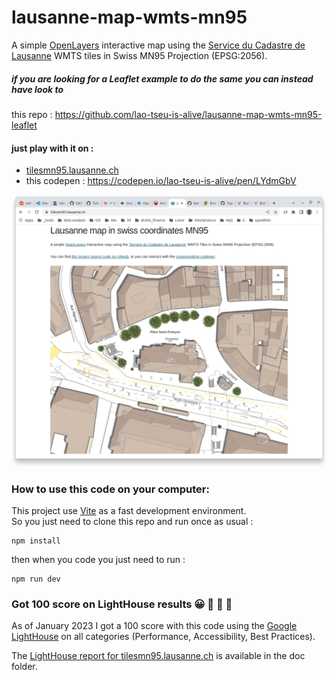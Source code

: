 # lausanne-map-wmts-mn95
A simple [OpenLayers](https://openlayers.org/) interactive map using the
[Service du Cadastre de Lausanne](https://www.lausanne.ch/officiel/administration/logement-environnement-et-architecture/service-cadastre.html)
WMTS tiles in  Swiss MN95  Projection (EPSG:2056).

##### if you are looking for a Leaflet example to do the same you can instead have look to
this repo : https://github.com/lao-tseu-is-alive/lausanne-map-wmts-mn95-leaflet

#### just play with it on :
 + [tilesmn95.lausanne.ch](https://tilesmn95.lausanne.ch/)
 + this codepen : https://codepen.io/lao-tseu-is-alive/pen/LYdmGbV


![Screenshot of this project on tilesmn95.lausanne.ch](https://raw.githubusercontent.com/lao-tseu-is-alive/lausanne-map-wmts-mn95/main/doc/lausanne-map-wmts-mn95.png)

### How to use this code on your computer:
This project use [Vite](https://vitejs.dev/) as a fast development environment.  
So you just need to clone this repo and run once as usual :

    npm install

then when you code you just need to run :

    npm run dev

### Got 100 score on LightHouse results 😀 🎉 🥳 🚀
As of January 2023 I got a 100 score with this code using the
[Google LightHouse](https://developer.chrome.com/docs/lighthouse/) 
on all categories (Performance, Accessibility, Best Practices).

The [LightHouse report for tilesmn95.lausanne.ch](https://github.com/lao-tseu-is-alive/lausanne-map-wmts-mn95/blob/main/doc/LightHouseReport2023.pdf)
 is available in the doc folder.

